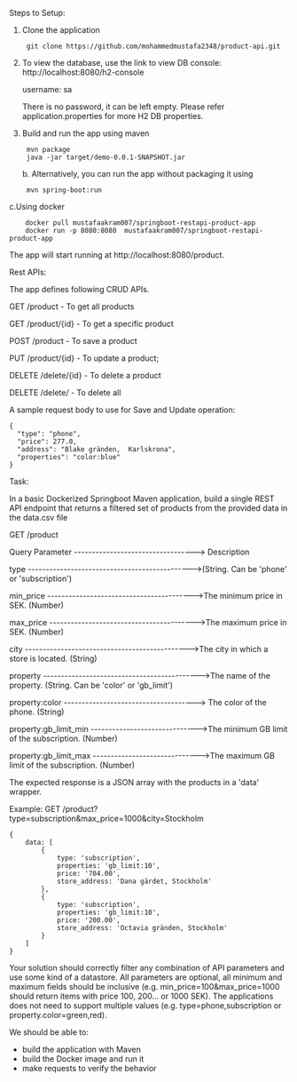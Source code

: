 Steps to Setup:
1. Clone the application
    
    	git clone https://github.com/mohammedmustafa2348/product-api.git

2. To view the database, use the link to view DB console:
        http://localhost:8080/h2-console
    	
	username: sa
	
    There is no password, it can be left empty. Please refer application.properties for more H2 DB properties. 

3. Build and run the app using maven 
	
    	mvn package
    	java -jar target/demo-0.0.1-SNAPSHOT.jar
	
	b. Alternatively, you can run the app without packaging it using
	
	    mvn spring-boot:run
	    
 c.Using docker
 
        docker pull mustafaakram007/springboot-restapi-product-app
        docker run -p 8080:8080  mustafaakram007/springboot-restapi-product-app
        
   

   The app will start running at http://localhost:8080/product. 
    
   Rest APIs:
   
   
The app defines following CRUD APIs.

GET /product  - To get all products

GET /product/{id}  - To get a specific product

POST /product - To save a product

PUT /product/{id} - To update a product;  

DELETE /delete/{id} - To delete a product

DELETE /delete/ - To delete all

A sample request body to use for Save and Update operation:    

    {
      "type": "phone",
      "price": 277.0,
      "address": "Blake gränden,  Karlskrona",
      "properties": "color:blue"
    }



Task:

In a basic Dockerized Springboot Maven application, build a single REST API endpoint that returns a filtered set of products from the provided data in the data.csv file

GET /product

Query Parameter	----------------------------------> Description

type ---------------------------------------------->(String. Can be 'phone' or 'subscription')

min_price ----------------------------------------->The minimum price in SEK. (Number)

max_price ----------------------------------------->The maximum price in SEK. (Number)

city  ---------------------------------------------->The city in which a store is located. (String)

property -------------------------------------------->The name of the property. (String. Can be 'color' or 'gb_limit')

property:color -------------------------------------> The color of the phone. (String)

property:gb_limit_min ------------------------------>The minimum GB limit of the subscription. (Number)

property:gb_limit_max ------------------------------>The maximum GB limit of the subscription. (Number)


The expected response is a JSON array with the products in a 'data' wrapper. 


Example: GET /product?type=subscription&max_price=1000&city=Stockholm

    {
        data: [ 
            {
                type: 'subscription',
                properties: 'gb_limit:10',
                price: '704.00',
                store_address: 'Dana gärdet, Stockholm'
            },
            {
                type: 'subscription',
                properties: 'gb_limit:10',
                price: '200.00',
                store_address: 'Octavia gränden, Stockholm'
            }
        ]
    }

Your solution should correctly filter any combination of API parameters and use some kind of a datastore.
All parameters are optional, all minimum and maximum fields should be inclusive (e.g. min_price=100&max_price=1000 should return items with price 100, 200... or 1000 SEK). 
The applications does not need to support multiple values (e.g. type=phone,subscription or property.color=green,red).

We should be able to:
- build the application with Maven
- build the Docker image and run it
- make requests to verify the behavior

